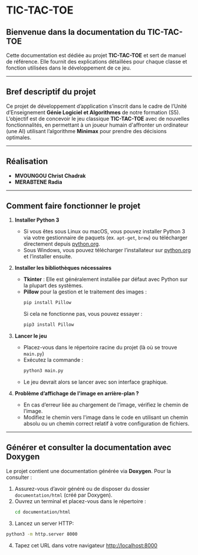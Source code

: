 # TIC-TAC-TOE

## Bienvenue dans la documentation du TIC-TAC-TOE

Cette documentation est dédiée au projet **TIC-TAC-TOE** et sert de manuel de référence. Elle fournit des explications détaillées pour chaque classe et fonction utilisées dans le développement de ce jeu.

---

## Bref descriptif du projet

Ce projet de développement d’application s’inscrit dans le cadre de l’Unité d’Enseignement **Génie Logiciel et Algorithmes** de notre formation (S5).  
L’objectif est de concevoir le jeu classique **TIC-TAC-TOE** avec de nouvelles fonctionnalités, en permettant à un joueur humain d'affronter un ordinateur (une AI) utilisant l’algorithme **Minimax** pour prendre des décisions optimales.

---

## Réalisation

- **MVOUNGOU Christ Chadrak**  
- **MERABTENE Radia**

---

## Comment faire fonctionner le projet

1. **Installer Python 3**  
   - Si vous êtes sous Linux ou macOS, vous pouvez installer Python 3 via votre gestionnaire de paquets (ex. `apt-get`, `brew`) ou télécharger directement depuis [python.org](https://www.python.org/downloads/).  
   - Sous Windows, vous pouvez télécharger l’installateur sur [python.org](https://www.python.org/downloads/windows/) et l’installer ensuite.

2. **Installer les bibliothèques nécessaires**  
   - **Tkinter** : Elle est généralement installée par défaut avec Python sur la plupart des systèmes.  
   - **Pillow** pour la gestion et le traitement des images :  
     ```bash
     pip install Pillow
     ```
     Si cela ne fonctionne pas, vous pouvez essayer :
     ```bash
     pip3 install Pillow
     ```

3. **Lancer le jeu**  
   - Placez-vous dans le répertoire racine du projet (là où se trouve `main.py`)  
   - Exécutez la commande :
     ```bash
     python3 main.py
     ```
   - Le jeu devrait alors se lancer avec son interface graphique.

4. **Problème d’affichage de l'image en arrière-plan ?**  
   - En cas d’erreur liée au chargement de l’image, vérifiez le chemin de l’image.  
   - Modifiez le chemin vers l'image dans le code en utilisant un chemin absolu ou un chemin correct relatif à votre configuration de fichiers.

---

## Générer et consulter la documentation avec Doxygen

Le projet contient une documentation générée via **Doxygen**. Pour la consulter :

1. Assurez-vous d’avoir généré ou de disposer du dossier `documentation/html` (créé par Doxygen).
2. Ouvrez un terminal et placez-vous dans le répertoire :  
   ```bash
   cd documentation/html
   ```
3. Lancez un server HTTP:
  ```bash
  python3 -m http.server 8000
  ```
4. Tapez cet URL dans votre navigateur 
  [http://localhost:8000](http://localhost:8000)
